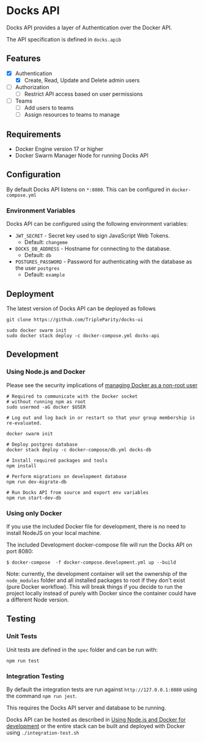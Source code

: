 # Docks API

Docks API provides a layer of Authentication over the Docker API.

The API specification is defined in `docks.apib`

## Features
- [X] Authentication
    - [X] Create, Read, Update and Delete admin users
- [ ] Authorization
    - [ ] Restrict API access based on user permissions
- [ ] Teams
    - [ ] Add users to teams
    - [ ] Assign resources to teams to manage

## Requirements
- Docker Engine version 17 or higher
- Docker Swarm Manager Node for running Docks API

## Configuration

By default Docks API listens on `*:8080`. This can be configured in `docker-compose.yml`

### Environment Variables
Docks API can be configured using the following environment variables:
- `JWT_SECRET` - Secret key used to sign JavaScript Web Tokens.
    - Default: `changeme`
- `DOCKS_DB_ADDRESS` - Hostname for connecting to the database.
    - Default: `db`
- `POSTGRES_PASSWORD` - Password for authenticating with the database as the user `postgres`
    - Default: `example`


## Deployment
The latest version of Docks API can be deployed as follows
```shell
git clone https://github.com/TripleParity/docks-ui

sudo docker swarm init
sudo docker stack deploy -c docker-compose.yml docks-api
```

## Development
### Using Node.js and Docker

Please see the security implications of [managing Docker as a non-root user](https://docs.docker.com/install/linux/linux-postinstall/#manage-docker-as-a-non-root-user)

```shell
# Required to communicate with the Docker socket
# without running npm as root
sudo usermod -aG docker $USER

# Log out and log back in or restart so that your group membership is re-evaluated.

docker swarm init

# Deploy postgres database
docker stack deploy -c docker-compose/db.yml docks-db

# Install required packages and tools
npm install

# Perform migrations on development database
npm run dev-migrate-db

# Run Docks API from source and export env variables
npm run start-dev-db
```

### Using only Docker

If you use the included Docker file for development, there is no need to install NodeJS on your local machine.

The included Development docker-compose file will run the Docks API on port 8080:

`$ docker-compose  -f docker-compose.development.yml up --build`

Note: currently, the development container will set the ownership of the `node_modules` folder and all installed
packages to root if they don't exist (pure Docker workflow). This will break things if you decide to run the project 
locally instead of purely with Docker since the container could have a different Node version.

## Testing
### Unit Tests
Unit tests are defined in the `spec` folder and can be run with:
```shell
npm run test
```

### Integration Testing
By default the integration tests are run against `http://127.0.0.1:8080`
using the command `npm run jest`.

This requires the Docks API server and database to be running.

Docks API can be hosted as described in [Using Node.js and Docker for development](#using-nodejs-and-docker)
or the entire stack can be built and deployed with Docker using `./integration-test.sh`

